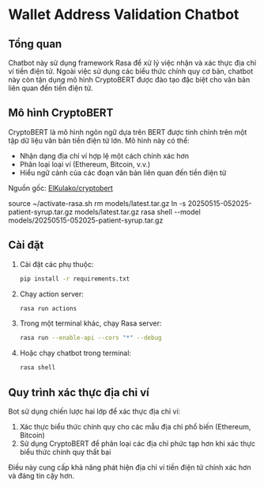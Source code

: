 # Wallet Address Validation Chatbot

## Tổng quan

Chatbot này sử dụng framework Rasa để xử lý việc nhận và xác thực địa chỉ ví tiền điện tử. Ngoài việc sử dụng các biểu thức chính quy cơ bản, chatbot này còn tận dụng mô hình CryptoBERT được đào tạo đặc biệt cho văn bản liên quan đến tiền điện tử.

## Mô hình CryptoBERT

CryptoBERT là mô hình ngôn ngữ dựa trên BERT được tinh chỉnh trên một tập dữ liệu văn bản tiền điện tử lớn. Mô hình này có thể:
- Nhận dạng địa chỉ ví hợp lệ một cách chính xác hơn
- Phân loại loại ví (Ethereum, Bitcoin, v.v.)
- Hiểu ngữ cảnh của các đoạn văn bản liên quan đến tiền điện tử

Nguồn gốc: [ElKulako/cryptobert](https://huggingface.co/ElKulako/cryptobert)

source ~/activate-rasa.sh
rm models/latest.tar.gz
ln -s 20250515-052025-patient-syrup.tar.gz models/latest.tar.gz
rasa shell --model models/20250515-052025-patient-syrup.tar.gz

## Cài đặt

1. Cài đặt các phụ thuộc:
   ```bash
   pip install -r requirements.txt
   ```

2. Chạy action server:
   ```bash
   rasa run actions
   ```

3. Trong một terminal khác, chạy Rasa server:
   ```bash
   rasa run --enable-api --cors "*" --debug
   ```

4. Hoặc chạy chatbot trong terminal:
   ```bash
   rasa shell
   ```

## Quy trình xác thực địa chỉ ví

Bot sử dụng chiến lược hai lớp để xác thực địa chỉ ví:
1. Xác thực biểu thức chính quy cho các mẫu địa chỉ phổ biến (Ethereum, Bitcoin)
2. Sử dụng CryptoBERT để phân loại các địa chỉ phức tạp hơn khi xác thực biểu thức chính quy thất bại

Điều này cung cấp khả năng phát hiện địa chỉ ví tiền điện tử chính xác hơn và đáng tin cậy hơn.
